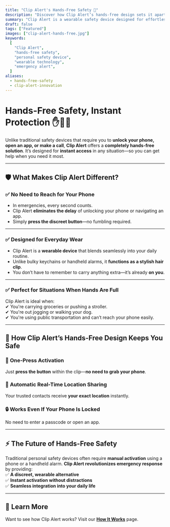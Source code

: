 ```yaml
---
title: "Clip Alert's Hands-Free Safety 👐"
description: "Discover how Clip Alert’s hands-free design sets it apart from other personal safety devices, providing seamless protection without the need to reach for your phone."
summary: "Clip Alert is a wearable safety device designed for effortless protection. Learn how its hands-free activation keeps you secure in emergencies."
draft: false
tags: ["Featured"]
images: ["clip-alert-hands-free.jpg"]
keywords:
  [
    "Clip Alert",
    "hands-free safety",
    "personal safety device",
    "wearable technology",
    "emergency alert",
  ]
aliases:
  - hands-free-safety
  - clip-alert-innovation
---
```


# Hands-Free Safety, Instant Protection ✋🚫📱

Unlike traditional safety devices that require you to **unlock your phone, open an app, or make a call**, **Clip Alert** offers a **completely hands-free solution**. It’s designed for **instant access** in any situation—so you can get help when you need it most.

---

## 🛡️ What Makes Clip Alert Different?

### ✅ **No Need to Reach for Your Phone**

- In emergencies, every second counts.
- Clip Alert **eliminates the delay** of unlocking your phone or navigating an app.
- Simply **press the discreet button**—no fumbling required.

---

### ✅ **Designed for Everyday Wear**

- Clip Alert is a **wearable device** that blends seamlessly into your daily routine.
- Unlike bulky keychains or handheld alarms, it **functions as a stylish hair clip**.
- You don’t have to remember to carry anything extra—it’s already **on you**.

---

### ✅ **Perfect for Situations When Hands Are Full**

Clip Alert is ideal when:  
✔ You're carrying groceries or pushing a stroller.  
✔ You're out jogging or walking your dog.  
✔ You're using public transportation and can’t reach your phone easily.

---

## 🎯 How Clip Alert’s Hands-Free Design Keeps You Safe

### 🔹 **One-Press Activation**

Just **press the button** within the clip—**no need to grab your phone**.

### 📍 **Automatic Real-Time Location Sharing**

Your trusted contacts receive **your exact location** instantly.

### 🔒 **Works Even If Your Phone Is Locked**

No need to enter a passcode or open an app.

---

## ⚡ The Future of Hands-Free Safety

Traditional personal safety devices often require **manual activation** using a phone or a handheld alarm. **Clip Alert revolutionizes emergency response** by providing:  
✅ **A discreet, wearable alternative**  
✅ **Instant activation without distractions**  
✅ **Seamless integration into your daily life**

---

## 🔎 Learn More

Want to see how Clip Alert works? Visit our **[How It Works](#)** page.
